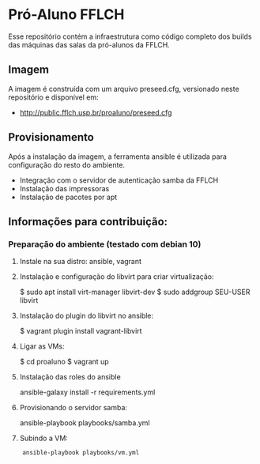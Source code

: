 # Pró-Aluno FFLCH

Esse repositório contém a infraestrutura como código completo dos builds das 
máquinas das salas da pró-alunos da FFLCH. 

## Imagem

A imagem é construída com um arquivo preseed.cfg, versionado neste repositório
e disponível em:

 - http://public.fflch.usp.br/proaluno/preseed.cfg

## Provisionamento

Após a instalação da imagem, a ferramenta ansible é utilizada para configuração 
do resto do ambiente.

 - Integração com o servidor de autenticação samba da FFLCH
 - Instalação das impressoras
 - Instalação de pacotes por apt

## Informações para contribuição:

### Preparação do ambiente (testado com debian 10)

1. Instale na sua distro: ansible, vagrant

2. Instalação e configuração do libvirt para criar virtualização:

    $ sudo apt install virt-manager libvirt-dev
    $ sudo addgroup SEU-USER libvirt

3. Instalação do plugin do libvirt no ansible:

    $ vagrant plugin install vagrant-libvirt

4. Ligar as VMs:

    $ cd proaluno
    $ vagrant up

5. Instalação das roles do ansible

    ansible-galaxy install -r requirements.yml

6. Provisionando o servidor samba:

    ansible-playbook playbooks/samba.yml

7. Subindo a VM:

```
    ansible-playbook playbooks/vm.yml
```

